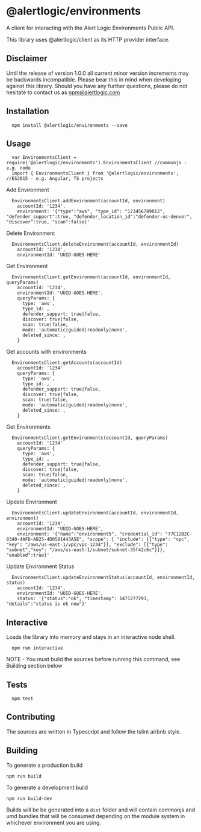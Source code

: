   @alertlogic/environments
=========

A client for interacting with the Alert Logic Environments Public API.

This library uses @alertlogic/client as its HTTP provider interface.

## Disclaimer

Until the release of version 1.0.0 all current minor version increments may be backwards incompatible. Please bear this in mind when developing against this library. Should you have any further questions, please do not hesitate to contact us as [npm@alertlogic.com](mailto:npm@alertlogic.com)

## Installation

      npm install @alertlogic/environments --save

## Usage

      var EnvironmentsClient = require('@alertlogic/environments').EnvironmentsClient //commonjs - e.g. node
      import { EnvironmentsClient } from '@alertlogic/environments'; //ES2015 - e.g. Angular, TS projects

  Add Environment

      EnvironmentsClient.addEnvironment(accountId, environment)
        accountId: '1234',
        environment: '{"type":"aws", "type_id": "123456789012", "defender_support":true, "defender_location_id":"defender-us-denver", "discover":true, "scan":false}'
  
  Delete Environment

      EnvironmentsClient.deleteEnvironment(accountId, environmentId)
        accountId: '1234',
        environmentId: 'UUID-GOES-HERE'
  
  Get Environment

      EnvironmentsClient.getEnvironment(accountId, environmentId, queryParams)
        accountId: '1234',
        environmentId: 'UUID-GOES-HERE',
        queryParams: {
          type: 'aws',
          type_id: ,
          defender_support: true|false,
          discover: true|false,
          scan: true|false,
          mode: 'automatic|guided|readonly|none',
          deleted_since: ,
        }
  
  Get accounts with environments
  
      EnvironmentsClient.getAccounts(accountId)
        accountId: '1234'
        queryParams: {
          type: 'aws',
          type_id: ,
          defender_support: true|false,
          discover: true|false,
          scan: true|false,
          mode: 'automatic|guided|readonly|none',
          deleted_since: ,
        }
  
  Get Environments

      EnvironmentsClient.getEnvironments(accountId, queryParams)
        accountId: '1234'
        queryParams: {
          type: 'aws',
          type_id: ,
          defender_support: true|false,
          discover: true|false,
          scan: true|false,
          mode: 'automatic|guided|readonly|none',
          deleted_since: ,
        }
  
  Update Environment

      EnvironmentsClient.updateEnvironment(accountId, environmentId, environment)
        accountId: '1234',
        environmentId: 'UUID-GOES-HERE',
        environment: '{"name":"environment5", "credential_id": "77C12B2C-8340-4AFD-AB25-4D0581443A5E", "scope": { "include": [{"type": "vpc", "key": "/aws/us-east-1/vpc/vpc-1234"}], "exclude": [{"type": "subnet","key": "/aws/us-east-1/subnet/subnet-35f42c6c"}]}, "enabled":true}'
  
  Update Environment Status

      EnvironmentsClient.updateEnvironmentStatus(accountId, environmentId, status)
        accountId: '1234',
        environmentId: 'UUID-GOES-HERE',
        status: '{"status":"ok", "timestamp": 1471277293, "details":"status is ok now"}'

## Interactive

  Loads the library into memory and stays in an interactive node shell.
  
      npm run interactive

  NOTE - You must build the sources before running this command, see Building section below

## Tests

      npm test

## Contributing

The sources are written in Typescript and follow the tslint airbnb style.

## Building

To generate a production build

    npm run build

To generate a development build

    npm run build-dev

Builds will be be generated into a `dist` folder and will contain commonjs and umd bundles that will be consumed depending on the module system in whichever environment you are using.

